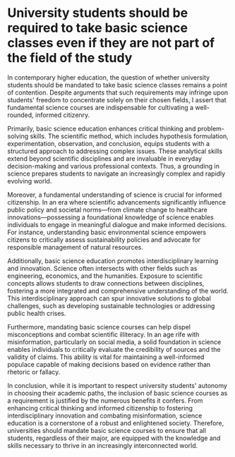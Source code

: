# University students should be required to take basic science classes even if they are not part of the field of the study

In contemporary higher education, the question of whether university students should be mandated to take basic science classes remains a point of contention. Despite arguments that such requirements may infringe upon students' freedom to concentrate solely on their chosen fields, I assert that fundamental science courses are indispensable for cultivating a well-rounded, informed citizenry.

Primarily, basic science education enhances critical thinking and problem-solving skills. The scientific method, which includes hypothesis formulation, experimentation, observation, and conclusion, equips students with a structured approach to addressing complex issues. These analytical skills extend beyond scientific disciplines and are invaluable in everyday decision-making and various professional contexts. Thus, a grounding in science prepares students to navigate an increasingly complex and rapidly evolving world.

Moreover, a fundamental understanding of science is crucial for informed citizenship. In an era where scientific advancements significantly influence public policy and societal norms—from climate change to healthcare innovations—possessing a foundational knowledge of science enables individuals to engage in meaningful dialogue and make informed decisions. For instance, understanding basic environmental science empowers citizens to critically assess sustainability policies and advocate for responsible management of natural resources.

Additionally, basic science education promotes interdisciplinary learning and innovation. Science often intersects with other fields such as engineering, economics, and the humanities. Exposure to scientific concepts allows students to draw connections between disciplines, fostering a more integrated and comprehensive understanding of the world. This interdisciplinary approach can spur innovative solutions to global challenges, such as developing sustainable technologies or addressing public health crises.

Furthermore, mandating basic science courses can help dispel misconceptions and combat scientific illiteracy. In an age rife with misinformation, particularly on social media, a solid foundation in science enables individuals to critically evaluate the credibility of sources and the validity of claims. This ability is vital for maintaining a well-informed populace capable of making decisions based on evidence rather than rhetoric or fallacy.

In conclusion, while it is important to respect university students' autonomy in choosing their academic paths, the inclusion of basic science courses as a requirement is justified by the numerous benefits it confers. From enhancing critical thinking and informed citizenship to fostering interdisciplinary innovation and combating misinformation, science education is a cornerstone of a robust and enlightened society. Therefore, universities should mandate basic science courses to ensure that all students, regardless of their major, are equipped with the knowledge and skills necessary to thrive in an increasingly interconnected world.